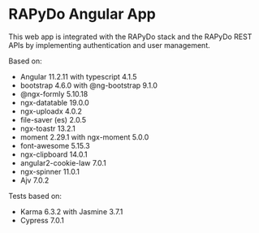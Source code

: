 # RAPyDo Angular App

This web app is integrated with the RAPyDo stack and the RAPyDo REST APIs by implementing authentication and user management.

Based on:

- Angular 11.2.11 with typescript 4.1.5
- bootstrap 4.6.0 with @ng-bootstrap 9.1.0
- @ngx-formly 5.10.18
- ngx-datatable 19.0.0
- ngx-uploadx 4.0.2
- file-saver (es) 2.0.5
- ngx-toastr 13.2.1
- moment 2.29.1 with ngx-moment 5.0.0
- font-awesome 5.15.3
- ngx-clipboard 14.0.1
- angular2-cookie-law 7.0.1
- ngx-spinner 11.0.1
- Ajv 7.0.2

Tests based on:

- Karma 6.3.2 with Jasmine 3.7.1
- Cypress 7.0.1
